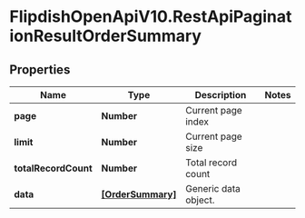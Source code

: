 # FlipdishOpenApiV10.RestApiPaginationResultOrderSummary

## Properties
Name | Type | Description | Notes
------------ | ------------- | ------------- | -------------
**page** | **Number** | Current page index | 
**limit** | **Number** | Current page size | 
**totalRecordCount** | **Number** | Total record count | 
**data** | [**[OrderSummary]**](OrderSummary.md) | Generic data object. | 


